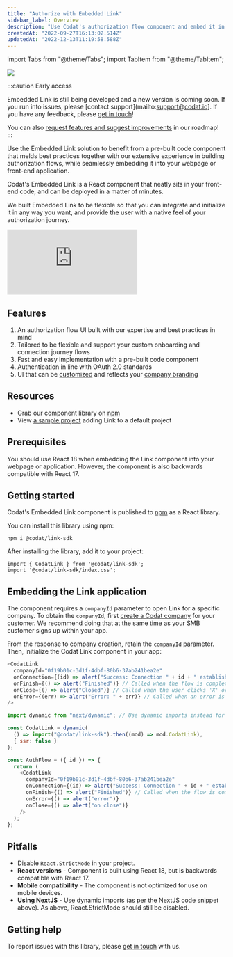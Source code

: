 ```yaml
---
title: "Authorize with Embedded Link"
sidebar_label: Overview
description: "Use Codat's authorization flow component and embed it in your application"
createdAt: "2022-09-27T16:13:02.514Z"
updatedAt: "2022-12-13T11:19:58.588Z"
---
```


import Tabs from "@theme/Tabs";
import TabItem from "@theme/TabItem";

<Head>
  <meta property="og:image" content="/img/link/0014-embedded-link-demo.png"/>
</Head>

![](/img/link/0014-embedded-link-demo.png)

:::caution Early access

Embedded Link is still being developed and a new version is coming soon. If you run into issues, please [contact support](mailto:support@codat.io]. If you have any feedback, please [get in touch](mailto:embedded-link@codat.io)!

You can also [request features and suggest improvements](https://portal.productboard.com/codat/12-public-devex-roadmap/c/485-embed-a-pre-built-auth-flow-in-your-website-or-app) in our roadmap!
:::

Use the Embedded Link solution to benefit from a pre-built code component that melds best practices together with our extensive experience in building authorization flows, while seamlessly embedding it into your webpage or front-end application.

Codat's Embedded Link is a React component that neatly sits in your front-end code, and can be deployed in a matter of minutes.

We built Embedded Link to be flexible so that you can integrate and initialize it in any way you want, and provide the user with a native feel of your authorization journey.

<div style={{ position: "relative", paddingBottom: "56.25%", height: 0 }}>
  <iframe
    src="https://www.loom.com/embed/431f05d4542545c58a3b389d822646a7"
    frameborder="0"
    webkitallowfullscreen
    mozallowfullscreen
    allowfullscreen
    style={{
      position: "absolute",
      top: 0,
      left: 0,
      width: "100%",
      height: "100%",
    }}
  ></iframe>
</div>

## Features

1. An authorization flow UI built with our expertise and best practices in mind
2. Tailored to be flexible and support your custom onboarding and connection journey flows
3. Fast and easy implementation with a pre-built code component
4. Authentication in line with OAuth 2.0 standards
5. UI that can be [customized](/auth-flow/customize/customize-link) and reflects your [company branding](/auth-flow/customize/branding)

## Resources

- Grab our component library on [npm](https://www.npmjs.com/package/@codat/link-sdk)
- View [a sample project](https://github.com/codatio/sample-project-link-sdk) adding Link to a default project

## Prerequisites

You should use React 18 when embedding the Link component into your webpage or application. However, the component is also backwards compatible with React 17.

## Getting started

Codat's Embedded Link component is published to <a className="external" href="https://www.npmjs.com/package/@codat/link-sdk" target="_blank">npm</a> as a React library.

You can install this library using npm:

```
npm i @codat/link-sdk
```

After installing the library, add it to your project:

```
import { CodatLink } from '@codat/link-sdk';
import '@codat/link-sdk/index.css';
```

## Embedding the Link application

The component requires a `companyId` parameter to open Link for a specific company. To obtain the `companyId`, first [create a Codat company](/using-the-api/managing-companies) for your customer. We recommend doing that at the same time as your SMB customer signs up within your app.

From the response to company creation, retain the `companyId` parameter. Then, initialize the Codat Link component in your app:

<Tabs>
<TabItem value="react" label="React">

```js
<CodatLink
  companyId="0f19b01c-3d1f-4dbf-80b6-37ab241bea2e"
  onConnection={(id) => alert("Success: Connection " + id + " established")} // Called each time a connection is established
  onFinish={() => alert("Finished")} // Called when the flow is completed
  onClose={() => alert("Closed")} // Called when the user clicks 'X' or completes the whole flow
  onError={(err) => alert("Error: " + err)} // Called when an error is reached
/>
```

</TabItem>

<TabItem value="next" label="Next.js">

```js
import dynamic from "next/dynamic"; // Use dynamic imports instead for NextJS

const CodatLink = dynamic(
  () => import("@codat/link-sdk").then((mod) => mod.CodatLink),
  { ssr: false }
);

const AuthFlow = ({ id }) => {
  return (
    <CodatLink
      companyId="0f19b01c-3d1f-4dbf-80b6-37ab241bea2e"
      onConnection={(id) => alert("Success: Connection " + id + " established")} // Called each time a connection is established
      onFinish={() => alert("Finished")} // Called when the flow is completed
      onError={() => alert("error")}
      onClose={() => alert("on close")}
    />
  );
};
```

</TabItem>
</Tabs>

## Pitfalls

- Disable `React.StrictMode` in your project.
- **React versions** - Component is built using React 18, but is backwards compatible with React 17.
- **Mobile compatibility** - The component is not optimized for use on mobile devices.
- **Using NextJS** - Use dynamic imports (as per the NextJS code snippet above). As above, React.StrictMode should still be disabled.

## Getting help

To report issues with this library, please [get in touch](mailto:embedded-link@codat.io) with us.
